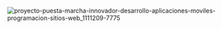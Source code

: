 ![proyecto-puesta-marcha-innovador-desarrollo-aplicaciones-moviles-programacion-sitios-web_1111209-7775](https://github.com/user-attachments/assets/36d38a81-725f-4dce-bbdf-0911aa99a909)
